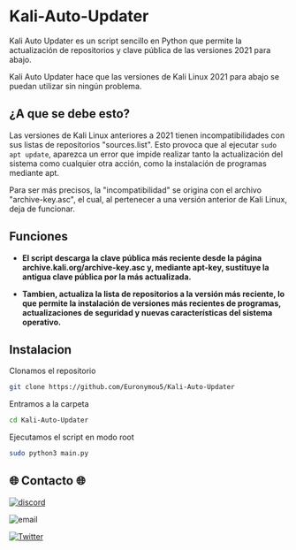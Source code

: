 # Kali-Auto-Updater
Kali Auto Updater es un script sencillo en Python que permite la actualización de repositorios y clave pública de las versiones 2021 para abajo.

Kali Auto Updater hace que las versiones de Kali Linux 2021 para abajo se puedan utilizar sin ningún problema.

## ¿A que se debe esto?
Las versiones de Kali Linux anteriores a 2021 tienen incompatibilidades con sus listas de repositorios "sources.list". Esto provoca que al ejecutar `sudo apt update`, aparezca un error que impide realizar tanto la actualización del sistema como cualquier otra acción, como la instalación de programas mediante apt.

Para ser más precisos, la "incompatibilidad" se origina con el archivo "archive-key.asc", el cual, al pertenecer a una versión anterior de Kali Linux, deja de funcionar.

## Funciones
- **El script descarga la clave pública más reciente desde la página archive.kali.org/archive-key.asc y, mediante apt-key, sustituye la antigua clave pública por la más actualizada.**

- **Tambien, actualiza la lista de repositorios a la versión más reciente, lo que permite la instalación de versiones más recientes de programas, actualizaciones de seguridad y nuevas características del sistema operativo.**

## Instalacion

Clonamos el repositorio

```bash
git clone https://github.com/Euronymou5/Kali-Auto-Updater
```

Entramos a la carpeta

```bash
cd Kali-Auto-Updater
```

Ejecutamos el script en modo root

```bash
sudo python3 main.py
```

## 🌐 Contacto 🌐
[![discord](https://img.shields.io/badge/Discord-euronymou5-a?style=plastic&logo=discord&logoColor=white&labelColor=black&color=7289DA)](https://discord.com/users/452720652500205579)

![email](https://img.shields.io/badge/ProtonMail-mr.euron%40proton.me-a?style=plastic&logo=protonmail&logoColor=white&labelColor=black&color=8B89CC)

[![Twitter](https://img.shields.io/badge/Twitter-@Euronymou51-a?style=plastic&logo=twitter&logoColor=white&labelColor=black&color=1DA1F2)](https://twitter.com/Euronymou51)
